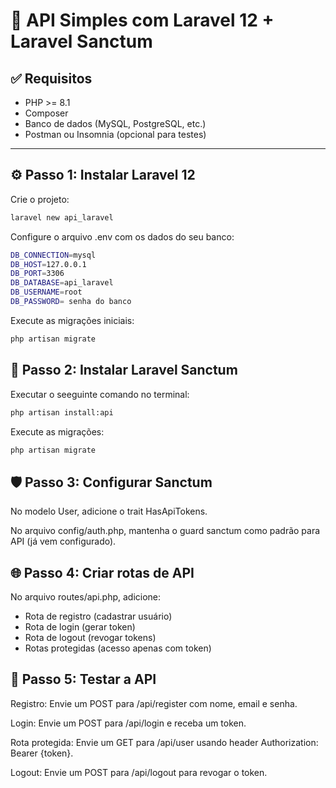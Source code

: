 # 🚀 API Simples com Laravel 12 + Laravel Sanctum

## ✅ Requisitos

- PHP >= 8.1
- Composer
- Banco de dados (MySQL, PostgreSQL, etc.)
- Postman ou Insomnia (opcional para testes)

---

## ⚙️ Passo 1: Instalar Laravel 12

Crie o projeto:

```bash
laravel new api_laravel
```

Configure o arquivo .env com os dados do seu banco:

```bash
DB_CONNECTION=mysql
DB_HOST=127.0.0.1
DB_PORT=3306
DB_DATABASE=api_laravel
DB_USERNAME=root
DB_PASSWORD= senha do banco
```

Execute as migrações iniciais:

```bash
php artisan migrate
```

## 🔐 Passo 2: Instalar Laravel Sanctum ##

Executar o seeguinte comando no terminal:

```bash
php artisan install:api
```

Execute as migrações:

```bash
php artisan migrate
```

## 🛡️ Passo 3: Configurar Sanctum ##

No modelo User, adicione o trait HasApiTokens.

No arquivo config/auth.php, mantenha o guard sanctum como padrão para API (já vem configurado).

## 🌐 Passo 4: Criar rotas de API ##

No arquivo routes/api.php, adicione:

 - Rota de registro (cadastrar usuário)
 - Rota de login (gerar token)
 - Rota de logout (revogar tokens)
 - Rotas protegidas (acesso apenas com token)

## 🧪 Passo 5: Testar a API ##

Registro: Envie um POST para /api/register com nome, email e senha.

Login: Envie um POST para /api/login e receba um token.

Rota protegida: Envie um GET para /api/user usando header Authorization: Bearer {token}.

Logout: Envie um POST para /api/logout para revogar o token.
